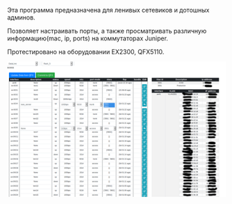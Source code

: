 
Эта программа предназначена для ленивых сетевиков и дотошных админов.

Позволяет настраивать порты, а также просматривать различную информацию(mac, ip, ports) на коммутаторах Juniper.

Протестировано на оборудовании EX2300, QFX5110.




![test](_qfx.png)
